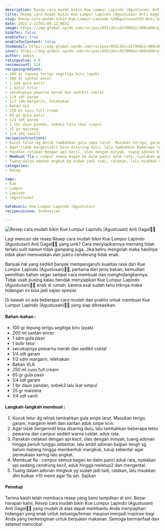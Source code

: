 ```yaml
---
description: Resep cara mudah bikin Kue Lumpur Lapindo (Agustusan) Anti Gagal"
title: Resep cara mudah bikin Kue Lumpur Lapindo (Agustusan) Anti Gagal
slug: Resep-cara-mudah-bikin-Kue-Lumpur-Lapindo-%28Agustusan%29-Anti-Gagal
date: 2022-2-21T03:09:12.063Z
image: https://img-global.cpcdn.com/recipes/055c3bccd1f90bb2/400x400cq70/photo.jpg
hideToc: false
enableToc: true
enableTocContent: false
thumbnail: https://img-global.cpcdn.com/recipes/055c3bccd1f90bb2/400x400cq70/photo.jpg
cover: https://img-global.cpcdn.com/recipes/055c3bccd1f90bb2/400x400cq70/photo.jpg
author: admin
ratingvalue: 4.8
reviewcount: 124
recipeingredient:
- 100 gr tepung terigu segitiga biru (ayak)
- 200 ml santan encer
- 1 sdm gula pasir
- 1 butir telur
- secukupnya pewarna merah dan sedikit coklat
- 1/4 sdt garam
- 1/2 sdm margarin, lelehakan
- Bahan VLA
- 250 ml susu full cream
- 65 gr gula pasir
- 1/4 sdt garam
- 1 lbr daun pandan, sobek2 lalu ikat simpul
- 25 gr maizena
- 1/4 sdt vanili
recipeinstructions:
- Kocok telur dg whisk tambahkan gula smpe larut. Masukan terigu, garam, margarin leleh dan santan aduk smpe licin.
- Agar tidak bergerindil bisa disaring dulu, lalu tambahkan beberapa tetes pewarna dan campur sedikit warna coklat. aduk rata.
- Panakan cetakan dengan api kecil, oles dengan minyak, tuang adonan hingga penuh tunggu sebentar, lalu ambil adonan bagian tengh sg belum matang hingga membentuk mangkuk, tutup sebentar agar permukaan kering lalu angkat.
- Membuat fla : campur semua bagan ke dalm panci aduk rata, nyalakan api sedang cendrung kecil, aduk hingga meletup2 dan mengental.
- Tuang dalam adonan mngkuk yg sudah jadi tadi, ratakan, lalu msukkan dlm kulkas ±10 menit agar fla set. Sajikan
categories:
- Resep

tags:
- Kue
- Lumpur
- Lapindo
- (Agustusan)

katakunci: Kue Lumpur Lapindo (Agustusan)
recipecuisine: Indonesian

---
```


![Resep cara mudah bikin Kue Lumpur Lapindo (Agustusan) Anti Gagal👩‍🍳](https://img-global.cpcdn.com/recipes/055c3bccd1f90bb2/400x400cq70/photo.jpg)

Lagi mencari ide resep Resep cara mudah bikin Kue Lumpur Lapindo (Agustusan) Anti Gagal👩‍🍳 yang unik? Cara menyiapkannya memang tidak terlalu sulit namun tidak gampang juga. Jika keliru mengolah maka hasilnya tidak akan memuaskan dan justru cenderung tidak enak.

Banyak hal yang sedikit banyak mempengaruhi kualitas rasa dari Kue Lumpur Lapindo (Agustusan)👩‍🍳, pertama dari jenis bahan, kemudian pemilihan bahan segar sampai cara membuat dan menghidangkannya. Tidak usah pusing kalau hendak menyiapkan Kue Lumpur Lapindo (Agustusan)👩‍🍳 enak di rumah, karena asal sudah tahu triknya maka hidangan ini bisa jadi sajian spesial.

Di bawah ini ada beberapa cara mudah dan praktis untuk membuat Kue Lumpur Lapindo (Agustusan)👩‍🍳 yang siap dikreasikan.

<!--inarticleads1-->

#### Bahan-bahan :

- 100 gr tepung terigu segitiga biru (ayak)
- 200 ml santan encer
- 1 sdm gula pasir
- 1 butir telur
- secukupnya pewarna merah dan sedikit coklat
- 1/4 sdt garam
- 1/2 sdm margarin, lelehakan
- Bahan VLA
- 250 ml susu full cream
- 65 gr gula pasir
- 1/4 sdt garam
- 1 lbr daun pandan, sobek2 lalu ikat simpul
- 25 gr maizena
- 1/4 sdt vanili

<!--inarticleads2-->

#### Langkah-langkah membuat :

1. Kocok telur dg whisk tambahkan gula smpe larut. Masukan terigu, garam, margarin leleh dan santan aduk smpe licin.
1. Agar tidak bergerindil bisa disaring dulu, lalu tambahkan beberapa tetes pewarna dan campur sedikit warna coklat. aduk rata.
1. Panakan cetakan dengan api kecil, oles dengan minyak, tuang adonan hingga penuh tunggu sebentar, lalu ambil adonan bagian tengh sg belum matang hingga membentuk mangkuk, tutup sebentar agar permukaan kering lalu angkat.
1. Membuat fla : campur semua bagan ke dalm panci aduk rata, nyalakan api sedang cendrung kecil, aduk hingga meletup2 dan mengental.
1. Tuang dalam adonan mngkuk yg sudah jadi tadi, ratakan, lalu msukkan dlm kulkas ±10 menit agar fla set. Sajikan

#### Penutup

Terima kasih telah membaca resep yang kami tampilkan di sini. Besar harapan kami, Resep cara mudah bikin Kue Lumpur Lapindo (Agustusan) Anti Gagal👩‍🍳 yang mudah di atas dapat membantu Anda menyiapkan hidangan yang enak untuk keluarga/teman maupun menjadi inspirasi bagi Anda yang berkeinginan untuk berjualan makanan. Semoga bermanfaat dan selamat mencoba!
